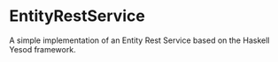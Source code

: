 # EntityRestService

A simple implementation of an Entity Rest Service based on the Haskell Yesod framework.